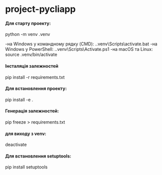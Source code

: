 # project-pycliapp

#### Для старту проекту:
python -m venv .venv

-на Windows у командному рядку (CMD):
.\.venv\Scripts\activate.bat
-на Windows у PowerShell:
.\.venv\Scripts\Activate.ps1
-на macOS та Linux:
source .venv/bin/activate

#### Інсталяція залежностей
pip install -r requirements.txt

#### Для встановлення проекту:
pip install -e .

#### Генерація залежностей:
pip freeze > requirements.txt

#### для виходу з venv:
deactivate


#### Для встановлення setuptools:
pip install setuptools

